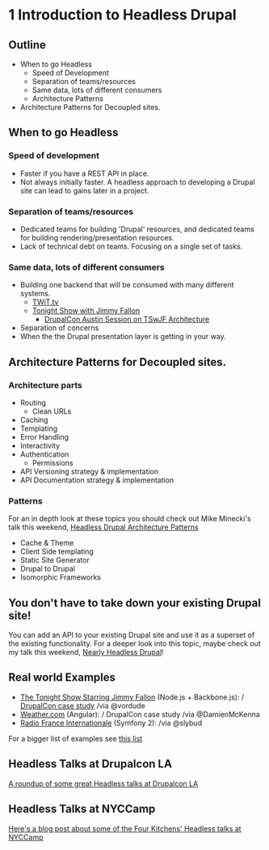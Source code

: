 # 1 Introduction to Headless Drupal
## Outline
- When to go Headless
  - Speed of Development
  - Separation of teams/resources
  - Same data, lots of different consumers
  - Architecture Patterns
- Architecture Patterns for Decoupled sites.

## When to go Headless
### Speed of development
- Faster if you have a REST API in place.
- Not always initially faster. A headless approach to developing a Drupal site can lead to gains later in a project.

### Separation of teams/resources
- Dedicated teams for building 'Drupal' resources, and dedicated teams for building rendering/presentation resources.
- Lack of technical debt on teams. Focusing on a single set of tasks.

### Same data, lots of different consumers
- Building one backend that will be consumed with many different systems.
  - [TWiT.tv](http://fourword.fourkitchens.com/article/twittv-launches-content-api-and-headless-drupal-site)
  - [Tonight Show with Jimmy Fallon](http://fourword.fourkitchens.com/article/and-emmy-goes)
    - [DrupalCon Austin Session on TSwJF Architecture](https://www.youtube.com/watch?v=oxGfkTgxp6M)
- Separation of concerns
- When the the Drupal presentation layer is getting in your way.

## Architecture Patterns for Decoupled sites.
### Architecture parts
- Routing
  - Clean URLs
- Caching
- Templating
- Error Handling
- Interactivity
- Authentication
  - Permissions
- API Versioning strategy & implementation
- API Documentation strategy & implementation

### Patterns
For an in depth look at these topics you should check out Mike Minecki's talk this weekend, [Headless Drupal Architecture Patterns](http://nyccamp.org/session/headless-drupal-architecture-patterns)

- Cache & Theme
- Client Side templating
- Static Site Generator
- Drupal to Drupal
- Isomorphic Frameworks

## You don't have to take down your existing Drupal site!
You can add an API to your existing Drupal site and use it as a superset of the existing functionality.
For a deeper look into this topic, maybe check out my talk this weekend, [Nearly Headless Drupal](http://nyccamp.org/session/nearly-headless-drupal)!

## Real world Examples
- [The Tonight Show Starring Jimmy Fallon](http://www.nbc.com/the-tonight-show) (Node.js + Backbone.js): / [DrupalCon case study](https://austin2014.drupal.org/session/migrating-worlds-largest-website-drupal-weathercom) /via @vordude
- [Weather.com](http://www.weather.com/) (Angular): / DrupalCon case study /via @DamienMcKenna
- [Radio France Internationale](http://www.rfi.fr/) (Symfony 2): /via @slybud

For a bigger list of examples see [this list](https://groups.drupal.org/node/432938)

## Headless Talks at Drupalcon LA
[A roundup of some great Headless talks at Drupalcon LA](http://fourword.fourkitchens.com/article/drupalcon-la-headless-roundup)

## Headless Talks at NYCCamp
[Here's a blog post about some of the Four Kitchens' Headless talks at NYCCamp](http://fourword.fourkitchens.com/article/four-kitchens-nyc-camp-2015)
